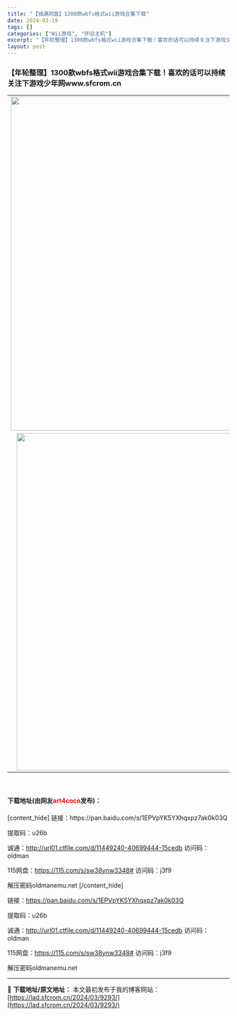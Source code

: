 ```yaml
---
title: "【城通网盘】1300款wbfs格式wii游戏合集下载"
date: 2024-03-19
tags: []
categories: ["Wii游戏", "怀旧主机"]
excerpt: "【年轮整理】1300款wbfs格式wii游戏合集下载！喜欢的话可以持续关注下游戏少年网www.sfcrom.cn &nbsp; 下载地址(由网友art4coco发布)： [content_hide] 链接：https://pan.baidu.com/s/1EPVpYK5YXhqxpz7ak0k03Q&hellip;"
layout: post
---
```


<h3><strong>【年轮整理】1300款wbfs格式wii游戏合集下载！喜欢的话可以持续关注下游戏少年网www.sfcrom.cn</strong></h3>
<div class="topicContent front_content">
<table border="0" width="100%" cellspacing="1" cellpadding="3" align="center">
<tbody>
<tr>
<td align="center"><img class="alignnone size-full wp-image-9294" src="https://lad.sfcrom.cn/wp-content/uploads/2024/03/2024031912411528.webp" alt="" width="932" height="757" /></td>
</tr>
<tr>
<td align="center"><img class="alignnone size-full wp-image-9295" src="https://lad.sfcrom.cn/wp-content/uploads/2024/03/2024031912412611.webp" alt="" width="906" height="764" /></td>
</tr>
</tbody>
</table>
&nbsp;
<h4>下载地址(由网友<span style="color: red;">art4coco</span>发布)：</h4>
[content_hide]
链接：https://pan.baidu.com/s/1EPVpYK5YXhqxpz7ak0k03Q

提取码：u26b

诚通：http://url01.ctfile.com/d/11449240-40699444-15cedb 访问码：oldman

115网盘：https://115.com/s/sw38ynw3348# 访问码：j3f9

解压密码oldmanemu.net
[/content_hide]

<!--wechatfans start-->
链接：https://pan.baidu.com/s/1EPVpYK5YXhqxpz7ak0k03Q

提取码：u26b

诚通：http://url01.ctfile.com/d/11449240-40699444-15cedb 访问码：oldman

115网盘：https://115.com/s/sw38ynw3348# 访问码：j3f9

解压密码oldmanemu.net
<!--wechatfans end-->

</div>

---
📖 **下载地址/原文地址：** 本文最初发布于我的博客网站：[https://lad.sfcrom.cn/2024/03/9293/](https://lad.sfcrom.cn/2024/03/9293/)

